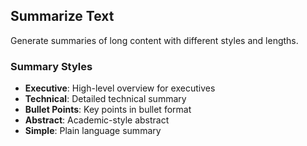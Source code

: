 ## Summarize Text

Generate summaries of long content with different styles and lengths.

### Summary Styles
- **Executive**: High-level overview for executives
- **Technical**: Detailed technical summary
- **Bullet Points**: Key points in bullet format
- **Abstract**: Academic-style abstract
- **Simple**: Plain language summary